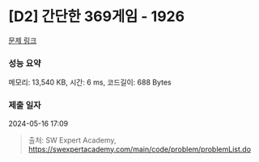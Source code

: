 # [D2] 간단한 369게임 - 1926 

[문제 링크](https://swexpertacademy.com/main/code/problem/problemDetail.do?contestProbId=AV5PTeo6AHUDFAUq) 

### 성능 요약

메모리: 13,540 KB, 시간: 6 ms, 코드길이: 688 Bytes

### 제출 일자

2024-05-16 17:09



> 출처: SW Expert Academy, https://swexpertacademy.com/main/code/problem/problemList.do